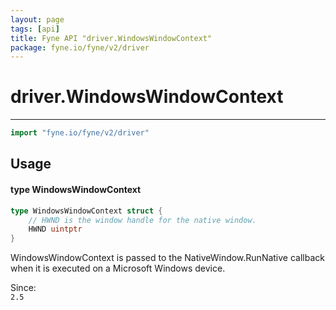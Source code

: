 ```yaml
---
layout: page
tags: [api]
title: Fyne API "driver.WindowsWindowContext"
package: fyne.io/fyne/v2/driver
---
```


# driver.WindowsWindowContext
---
```go
import "fyne.io/fyne/v2/driver"
```

## Usage

#### type WindowsWindowContext

```go
type WindowsWindowContext struct {
	// HWND is the window handle for the native window.
	HWND uintptr
}
```

WindowsWindowContext is passed to the NativeWindow.RunNative callback when it is executed on a Microsoft Windows device.


<div class="since">Since: <code>
2.5</code></div>
